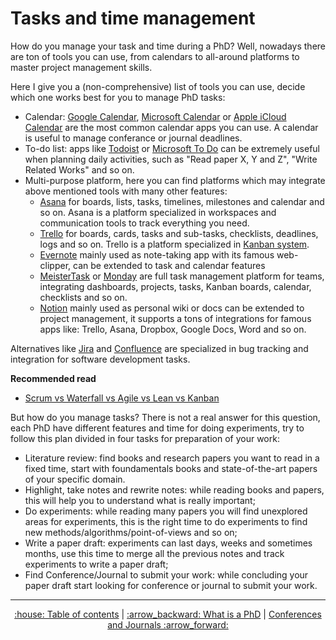 # Tasks and time management
How do you manage your task and time during a PhD?
Well, nowadays there are ton of tools you can use, from calendars to all-around platforms to master project management skills.

Here I give you a (non-comprehensive) list of tools you can use, decide which one works best for you to manage PhD tasks:
* Calendar: [Google Calendar](https://www.google.com/calendar), [Microsoft Calendar](https://office.live.com/start/Calendar.aspx) or [Apple iCloud Calendar](https://www.icloud.com/calendar) are the most common calendar apps you can use. A calendar is useful to manage conferance or journal deadlines.
* To-do list: apps like [Todoist](https://todoist.com/) or [Microsoft To Do](https://todo.microsoft.com/tasks/) can be extremely useful when planning daily activities, such as "Read paper X, Y and Z", "Write Related Works" and so on.
* Multi-purpose platform, here you can find platforms which may integrate above mentioned tools with many other features:
  + [Asana](https://asana.com/) for boards, lists, tasks, timelines, milestones and calendar and so on. Asana is a platform specialized in workspaces and communication tools to track everything you need.
  + [Trello](https://trello.com/) for boards, cards, tasks and sub-tasks, checklists, deadlines, logs and so on. Trello is a platform specialized in [Kanban system](https://en.wikipedia.org/wiki/Kanban).
  + [Evernote](https://evernote.com/) mainly used as note-taking app with its famous web-clipper, can be extended to task and calendar features
  + [MeisterTask](https://www.meistertask.com/) or [Monday](https://monday.com/)  are full task management platform for teams, integrating dashboards, projects, tasks, Kanban boards, calendar, checklists and so on.
  + [Notion](https://www.notion.so/) mainly used as personal wiki or docs can be extended to project management, it supports a tons of integrations for famous apps like: Trello, Asana, Dropbox, Google Docs, Word and so on.
  
Alternatives like [Jira](https://www.atlassian.com/software/jira) and [Confluence](https://www.atlassian.com/software/confluence) are specialized in bug tracking and integration for software development tasks.

**Recommended read**
* [Scrum vs Waterfall vs Agile vs Lean vs Kanban](https://www.visual-paradigm.com/scrum/scrum-vs-waterfall-vs-agile-vs-lean-vs-kanban/)

But how do you manage tasks? There is not a real answer for this question, each PhD have different features and time for doing experiments, try to follow this plan divided in four tasks for preparation of your work:
* Literature review: find books and research papers you want to read in a fixed time, start with foundamentals books and state-of-the-art papers of your specific domain. 
* Highlight, take notes and rewrite notes: while reading books and papers, this will help you to understand what is really important;
* Do experiments: while reading many papers you will find unexplored areas for experiments, this is the right time to do experiments to find new methods/algorithms/point-of-views and so on;
* Write a paper draft: experiments can last days, weeks and sometimes months, use this time to merge all the previous notes and track experiments to write a paper draft;
* Find Conference/Journal to submit your work: while concluding your paper draft start looking for conference or journal to submit your work.

---
<div align="center">
<a href='https://github.com/ric-sar/ultimate_phd_student_guide'>:house: Table of contents</a> | 
<a href='https://github.com/ric-sar/ultimate_phd_student_guide/blob/main/what_is_a_phd.md'>:arrow_backward: What is a PhD</a> |
<a href='https://github.com/ric-sar/ultimate_phd_student_guide/blob/main/conferences_and_journals.md'>Conferences and Journals :arrow_forward:</a>
</div>
